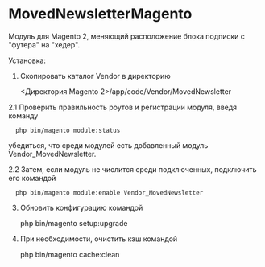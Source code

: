 # MovedNewsletterMagento

Модуль для Magento 2, меняющий расположение блока подписки с "футера" на "хедер".



Установка:

1. Скопировать каталог Vendor в директорию 

      <Директория Magento 2>/app/code/Vendor/MovedNewsletter

2.1 Проверить правильность роутов и регистрации модуля, введя команду 

      php bin/magento module:status
      
   убедиться, что среди модулей есть добавленный модуль Vendor_MovedNewsletter.
   
2.2 Затем, если модуль не числится среди подключенных, подключить его командой
   
      php bin/magento module:enable Vendor_MovedNewsletter
      
3. Обновить конфигурацию командой
      
      php bin/magento setup:upgrade
      
4. При необходимости, очистить кэш командой      

      php bin/magento cache:clean
